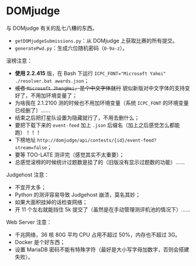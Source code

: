 # DOMjudge

与 DOMjudge 有关的乱七八糟的东西。

- `getDOMjudgeSubmissions.py`：从 DOMjudge 上获取比赛的所有提交。
- `generatePwd.py`：生成六位随机密码（`0-9a-z`）。

滚榜注意：

- **使用 2.2.415** 版，在 Bash 下运行 `ICPC_FONT="Microsoft Yahei" ./resolver.bat awards.json`；
- ~~或者 `Microsoft JhengHei`，是个中文字体就行~~ 貌似新版对中文字体的支持变好了，不用加环境变量了；
- 为啥我在 2.1.2100 测的时候也不用加环境变量（系统 `ICPC_FONT` 的环境变量已经删了）……
- 结束之后把打星队设置为隐藏就行了，不用去删什么；
- 要把下载下来的 `event-feed` 加上 `.json` 后缀名（加上之后感觉怎么都能跑）！！！
- 下榜地址 `http://domjudge/api/contests/{id}/event-feed?stream=false`；
- 要等 TOO-LATE 测评完（感觉其实不太重要）；
- 总感觉滚榜的时候统计过题数是挂了的（旧版没有显示过题数的功能）……

Judgehost 注意：

- 不宜开太多；
- Python 的测评容易导致 Judgehost 崩溃，莫名其妙；
- 如果大面积挂掉的话检查网络；
- 开 11 个左右就能挡住 5k 提交了（虽然是在手动管理测评机池的情况下）……

Web Server 注意：

- 千兆网络，36 核 80G 平均 CPU 占用不超过 50%，内存也不超过 3G。
- Docker 是个好东西；
- 设置 MariaDB 密码不能有特殊字符（最好是大小写字母加数字，否则会搭建失败）。

